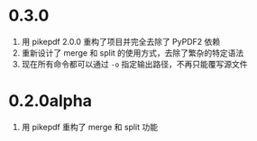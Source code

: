 # 0.3.0

1. 用 pikepdf 2.0.0 重构了项目并完全去除了 PyPDF2 依赖
2. 重新设计了 merge 和 split 的使用方式，去除了繁杂的特定语法
3. 现在所有命令都可以通过 `-o` 指定输出路径，不再只能覆写源文件

# 0.2.0alpha

1. 用 pikepdf 重构了 merge 和 split 功能
